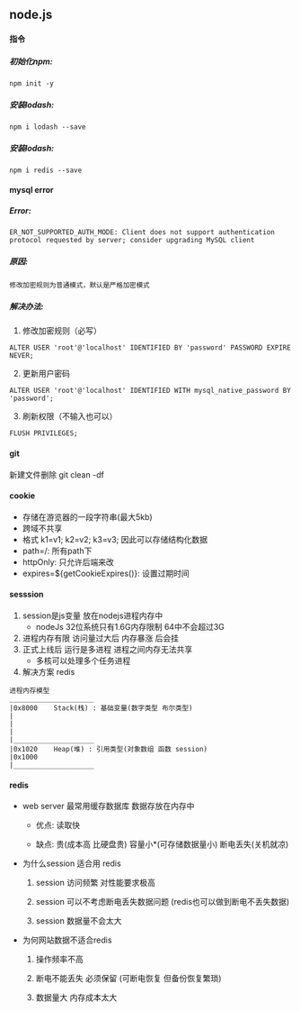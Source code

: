 ## node.js

#### 指令
##### 初始化npm:
``` 
npm init -y
```

##### 安装lodash:
```
npm i lodash --save
```


##### 安装lodash:
```
npm i redis --save
```


#### mysql error
##### Error:
```
ER_NOT_SUPPORTED_AUTH_MODE: Client does not support authentication protocol requested by server; consider upgrading MySQL client
```

##### 原因:
```
修改加密规则为普通模式，默认是严格加密模式
```

##### 解决办法:

1. 修改加密规则（必写）
```
ALTER USER 'root'@'localhost' IDENTIFIED BY 'password' PASSWORD EXPIRE NEVER;
```

2. 更新用户密码
```
ALTER USER 'root'@'localhost' IDENTIFIED WITH mysql_native_password BY 'password';
```

3. 刷新权限（不输入也可以）
```
FLUSH PRIVILEGES;
```

#### git
新建文件删除
git clean -df


#### cookie
 - 存储在游览器的一段字符串(最大5kb)
 - 跨域不共享
 - 格式 k1=v1; k2=v2; k3=v3; 因此可以存储结构化数据
 - path=/: 所有path下
 - httpOnly: 只允许后端来改
 - expires=${getCookieExpires()}: 设置过期时间


 #### sesssion
  1. session是js变量 放在nodejs进程内存中
     - nodeJs 32位系统只有1.6G内存限制 64中不会超过3G
  2. 进程内存有限 访问量过大后 内存暴涨 后会挂
  3. 正式上线后 运行是多进程 进程之间内存无法共享
      - 多核可以处理多个任务进程
  4. 解决方案 redis

  ```
  进程内存模型
  _____________________
  |0x8000    Stack(栈) : 基础变量(数字类型 布尔类型)
  |
  |
  |
  |____________________
  |0x1020    Heap(堆) : 引用类型(对象数组 函数 session)
  |0x1000
  |____________________
  ```


  #### redis
  - web server 最常用缓存数据库 数据存放在内存中

    - 优点: 读取快

    - 缺点: 贵(成本高 比硬盘贵) 容量小*(可存储数据量小) 断电丢失(关机就凉)
  - 为什么session 适合用 redis

    1. session 访问频繁 对性能要求极高

    2. session 可以不考虑断电丢失数据问题 (redis也可以做到断电不丢失数据)

    3. session 数据量不会太大
  - 为何网站数据不适合redis

    1. 操作频率不高

    2. 断电不能丢失 必须保留 (可断电恢复 但备份恢复繁琐)

    3. 数据量大 内存成本太大